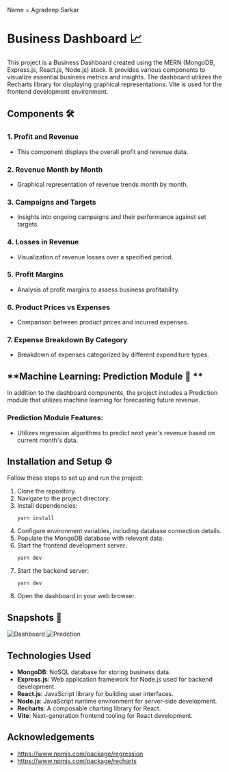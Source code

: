 Name = Agradeep Sarkar

# Business Dashboard 📈

This project is a Business Dashboard created using the MERN (MongoDB, Express.js, React.js, Node.js) stack. It provides various components to visualize essential business metrics and insights. The dashboard utilizes the Recharts library for displaying graphical representations. Vite is used for the frontend development environment.

## Components 🛠️

### 1. Profit and Revenue

- This component displays the overall profit and revenue data.

### 2. Revenue Month by Month

- Graphical representation of revenue trends month by month.

### 3. Campaigns and Targets

- Insights into ongoing campaigns and their performance against set targets.

### 4. Losses in Revenue

- Visualization of revenue losses over a specified period.

### 5. Profit Margins

- Analysis of profit margins to assess business profitability.

### 6. Product Prices vs Expenses

- Comparison between product prices and incurred expenses.

### 7. Expense Breakdown By Category

- Breakdown of expenses categorized by different expenditure types.

## **Machine Learning: Prediction Module 🤖 **

In addition to the dashboard components, the project includes a Prediction module that utilizes machine learning for forecasting future revenue.

### Prediction Module Features:

- Utilizes regression algorithms to predict next year's revenue based on current month's data.

## Installation and Setup ⚙️

Follow these steps to set up and run the project:

1. Clone the repository.
2. Navigate to the project directory.
3. Install dependencies:
   ```
   yarn install
   ```
4. Configure environment variables, including database connection details.
5. Populate the MongoDB database with relevant data.
6. Start the frontend development server:
   ```
   yarn dev
   ```
7. Start the backend server:
   ```
   yarn dev
   ```
8. Open the dashboard in your web browser.

## Snapshots 📸
![Dashboard](https://github.com/khushi2706/Business-Dashboard-using-MERN/assets/67452985/c8ff7e6b-3f18-41cf-ba3c-cffdcf70c020)
![Predction](https://github.com/khushi2706/Business-Dashboard-using-MERN/assets/67452985/0dbaafab-dab6-4239-9f7c-1510990704f5)


## Technologies Used

- **MongoDB**: NoSQL database for storing business data.
- **Express.js**: Web application framework for Node.js used for backend development.
- **React.js**: JavaScript library for building user interfaces.
- **Node.js**: JavaScript runtime environment for server-side development.
- **Recharts**: A composable charting library for React.
- **Vite**: Next-generation frontend tooling for React development.

## Acknowledgements

- https://www.npmjs.com/package/regression
- https://www.npmjs.com/package/recharts
